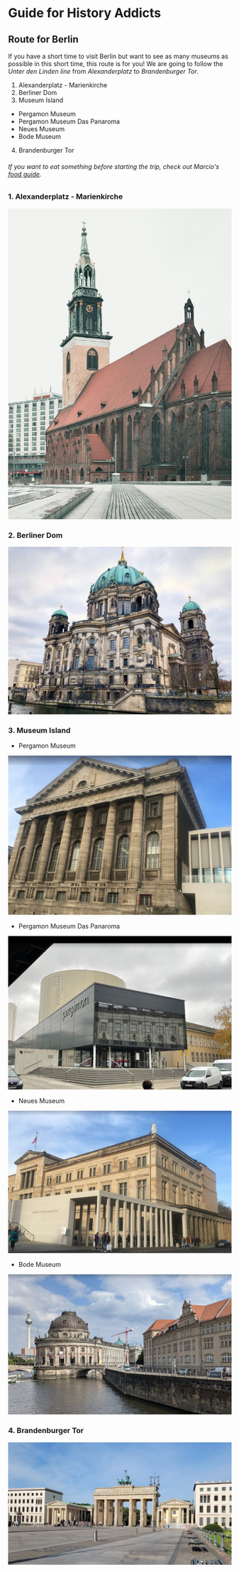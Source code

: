 # Guide for History Addicts 

## Route for Berlin 

If you have a short time to visit Berlin but want to see as many museums as possible in this short time, this route is for you! We are going to follow the *Unter den Linden line* from *Alexanderplatz* to *Brandenburger Tor*.

1. Alexanderplatz - Marienkirche
2. Berliner Dom
3. Museum Island
- Pergamon Museum
- Pergamon Museum Das Panaroma
- Neues Museum
- Bode Museum
4. Brandenburger Tor

###### If you want to eat something before starting the trip, check out Marcio's [food guide](marcio.md).


### 1. Alexanderplatz - Marienkirche

![marienkirche](images/marienkirche.jpg)

### 2. Berliner Dom

![berlinerdom](images/berlinerdom.jpg)

### 3. Museum Island

- Pergamon Museum

![pergamon](images/pergamonmuseum.png)

- Pergamon Museum Das Panaroma

![panaroma](images/daspanorama.png)

- Neues Museum

![neues](images/neues.png)

- Bode Museum

![bode](images/bode.png)

### 4. Brandenburger Tor

![brandenburgertor](images/brandenburgertor.png)
